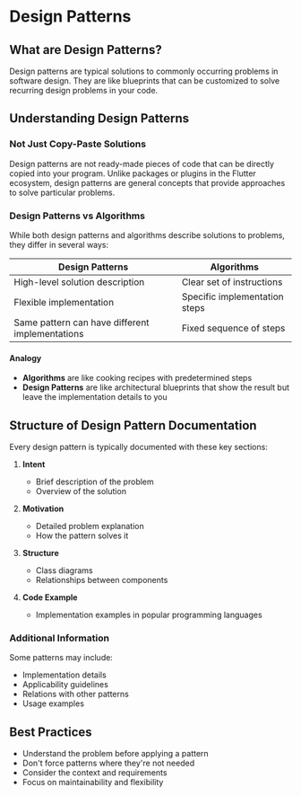 # Design Patterns

## What are Design Patterns?

Design patterns are typical solutions to commonly occurring problems in software design. 
They are like blueprints that can be customized to solve recurring design problems in your code.

## Understanding Design Patterns

### Not Just Copy-Paste Solutions
Design patterns are not ready-made pieces of code that can be directly copied into your program. 
Unlike packages or plugins in the Flutter ecosystem, design patterns are general concepts that 
provide approaches to solve particular problems.

### Design Patterns vs Algorithms

While both design patterns and algorithms describe solutions to problems, they differ in several ways:

| Design Patterns | Algorithms |
|----------------|------------|
| High-level solution description | Clear set of instructions |
| Flexible implementation | Specific implementation steps |
| Same pattern can have different implementations | Fixed sequence of steps |

#### Analogy
- **Algorithms** are like cooking recipes with predetermined steps
- **Design Patterns** are like architectural blueprints that show the result but leave the implementation details to you

## Structure of Design Pattern Documentation

Every design pattern is typically documented with these key sections:

1. **Intent**
   - Brief description of the problem
   - Overview of the solution

2. **Motivation**
   - Detailed problem explanation
   - How the pattern solves it

3. **Structure**
   - Class diagrams
   - Relationships between components

4. **Code Example**
   - Implementation examples in popular programming languages

### Additional Information

Some patterns may include:
- Implementation details
- Applicability guidelines
- Relations with other patterns
- Usage examples

## Best Practices

- Understand the problem before applying a pattern
- Don't force patterns where they're not needed
- Consider the context and requirements
- Focus on maintainability and flexibility
